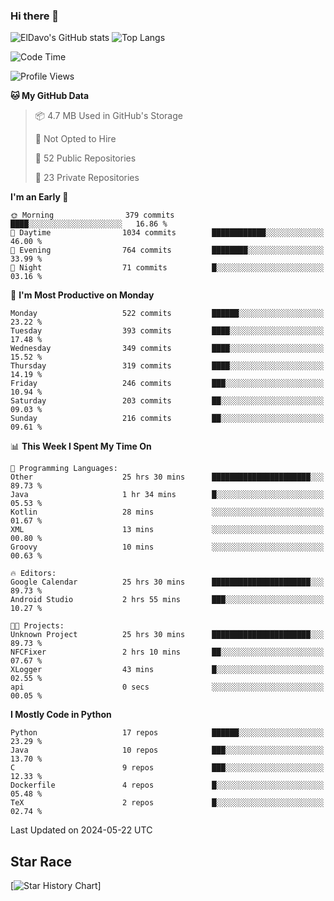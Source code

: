 ### Hi there 👋
![ElDavo's GitHub stats](https://github-readme-stats.vercel.app/api?username=ElDavoo&show_icons=true&theme=chartreuse-dark)
![Top Langs](https://github-readme-stats.vercel.app/api/top-langs/?username=ElDavoo&theme=chartreuse-dark&layout=compact)

<!--START_SECTION:waka-->
![Code Time](http://img.shields.io/badge/Code%20Time-1%2C362%20hrs%2046%20mins-blue)

![Profile Views](http://img.shields.io/badge/Profile%20Views-0-blue)

**🐱 My GitHub Data** 

> 📦 4.7 MB Used in GitHub's Storage 
 > 
> 🚫 Not Opted to Hire
 > 
> 📜 52 Public Repositories 
 > 
> 🔑 23 Private Repositories 
 > 
**I'm an Early 🐤** 

```text
🌞 Morning                379 commits         ████░░░░░░░░░░░░░░░░░░░░░   16.86 % 
🌆 Daytime                1034 commits        ████████████░░░░░░░░░░░░░   46.00 % 
🌃 Evening                764 commits         ████████░░░░░░░░░░░░░░░░░   33.99 % 
🌙 Night                  71 commits          █░░░░░░░░░░░░░░░░░░░░░░░░   03.16 % 
```
📅 **I'm Most Productive on Monday** 

```text
Monday                   522 commits         ██████░░░░░░░░░░░░░░░░░░░   23.22 % 
Tuesday                  393 commits         ████░░░░░░░░░░░░░░░░░░░░░   17.48 % 
Wednesday                349 commits         ████░░░░░░░░░░░░░░░░░░░░░   15.52 % 
Thursday                 319 commits         ████░░░░░░░░░░░░░░░░░░░░░   14.19 % 
Friday                   246 commits         ███░░░░░░░░░░░░░░░░░░░░░░   10.94 % 
Saturday                 203 commits         ██░░░░░░░░░░░░░░░░░░░░░░░   09.03 % 
Sunday                   216 commits         ██░░░░░░░░░░░░░░░░░░░░░░░   09.61 % 
```


📊 **This Week I Spent My Time On** 

```text
💬 Programming Languages: 
Other                    25 hrs 30 mins      ██████████████████████░░░   89.73 % 
Java                     1 hr 34 mins        █░░░░░░░░░░░░░░░░░░░░░░░░   05.53 % 
Kotlin                   28 mins             ░░░░░░░░░░░░░░░░░░░░░░░░░   01.67 % 
XML                      13 mins             ░░░░░░░░░░░░░░░░░░░░░░░░░   00.80 % 
Groovy                   10 mins             ░░░░░░░░░░░░░░░░░░░░░░░░░   00.63 % 

🔥 Editors: 
Google Calendar          25 hrs 30 mins      ██████████████████████░░░   89.73 % 
Android Studio           2 hrs 55 mins       ███░░░░░░░░░░░░░░░░░░░░░░   10.27 % 

🐱‍💻 Projects: 
Unknown Project          25 hrs 30 mins      ██████████████████████░░░   89.73 % 
NFCFixer                 2 hrs 10 mins       ██░░░░░░░░░░░░░░░░░░░░░░░   07.67 % 
XLogger                  43 mins             █░░░░░░░░░░░░░░░░░░░░░░░░   02.55 % 
api                      0 secs              ░░░░░░░░░░░░░░░░░░░░░░░░░   00.05 % 
```

**I Mostly Code in Python** 

```text
Python                   17 repos            ██████░░░░░░░░░░░░░░░░░░░   23.29 % 
Java                     10 repos            ███░░░░░░░░░░░░░░░░░░░░░░   13.70 % 
C                        9 repos             ███░░░░░░░░░░░░░░░░░░░░░░   12.33 % 
Dockerfile               4 repos             █░░░░░░░░░░░░░░░░░░░░░░░░   05.48 % 
TeX                      2 repos             █░░░░░░░░░░░░░░░░░░░░░░░░   02.74 % 
```




 Last Updated on 2024-05-22 UTC
<!--END_SECTION:waka-->

## Star Race

[![Star History Chart](https://api.star-history.com/svg?repos=ElDavoo/WhatsApp-Crypt14-Crypt15-Decrypter,ElDavoo/TuringOS,EliteAndroidApps/WhatsApp-Crypt12-Decrypter,KnugiHK/Whatsapp-Chat-Exporter&type=Date)]
